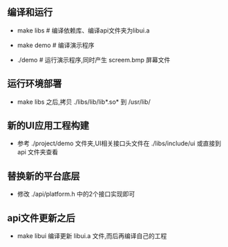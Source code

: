 ## 编译和运行

* make libs # 编译依赖库、编译api文件夹为libui.a

* make demo # 编译演示程序

* ./demo # 运行演示程序,同时产生 screem.bmp 屏幕文件

## 运行环境部署

* make libs 之后,拷贝 ./libs/lib/lib*.so* 到 /usr/lib/

## 新的UI应用工程构建

* 参考 ./project/demo 文件夹,UI相关接口头文件在 ./libs/include/ui 或直接到 api 文件夹查看

## 替换新的平台底层

* 修改 ./api/platform.h 中的2个接口实现即可

## api文件更新之后

* make libui 编译更新 libui.a 文件,而后再编译自己的工程
